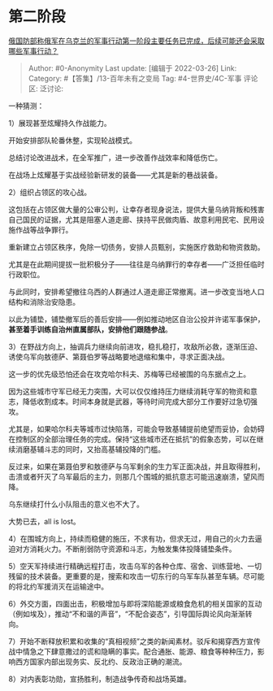 # 第二阶段
[俄国防部称俄军在乌克兰的军事行动第一阶段主要任务已完成，后续可能还会采取哪些军事行动？](https://www.zhihu.com/question/524109243/answer/2407633698)

> Author: #0-Anonymity
> Last update: [编辑于 2022-03-26]
> Link:
> Category: #【答集】/13-百年未有之变局
> Tag: #4-世界史/4C-军事
> 评论区:
> 泛讨论:

一种猜测：

1）展现甚至炫耀持久作战能力。

开始安排部队轮番休整，实现轮战模式。

总结讨论改进战术，在全军推广，进一步改善作战效率和降低伤亡。

在战场上炫耀基于实战经验新研发的装备——尤其是新的巷战装备。

2）组织占领区的攻心战。

这包括在占领区做大量的公审公判，让幸存者现身说法，提供大量乌纳背叛和残害自己国民的证据，尤其是阻塞人道走廊、挟持平民做肉盾、故意利用民宅、民用设施作战等战争罪行。

重新建立占领区秩序，免除一切债务，安排人员甄别，实施医疗救助和物资救助。

尤其是在此期间提拔一批积极分子——往往是乌纳罪行的幸存者——广泛担任临时行政职位。

与此同时，安排希望撤往乌西的人群通过人道走廊正常撤离。进一步改变当地人口结构和消除治安隐患。

以此为铺垫，铺垫撤军后的善后安排——例如推动地区自治公投并许诺军事保护，**甚至着手训练自治州直属部队，安排他们跟随参战**。

3）在野战方向上，抽调兵力继续向前进攻，稳扎稳打，攻敌所必救，逐渐压迫、诱使乌军向敖德萨、第聂伯罗等战略要地退缩和集中，寻求正面决战。

这一步的优先级恐怕还会在攻克哈尔科夫、苏梅等已经被围的乌东据点之上。

因为这些城市守军已经无力突围，大可以仅仅维持压力继续消耗守军的物资和意志，降低收割成本。时间本身就是武器，等待时间完成大部分工作要好过急切强攻。

尤其是，如果哈尔科夫等城市过快陷落，可能会导致基辅提前绝望而妥协，会妨碍在控制区的全部治理任务的完成。保持“这些城市还在抵抗”的假象态势，可以在继续消磨基辅斗志的同时，又抬高基辅投降的门槛。

反过来，如果在第聂伯罗和敖德萨与乌军剩余的生力军正面决战，并且取得胜利，击溃或者歼灭了乌军最后的主力，则那几个围城的抵抗意志可能迅速崩溃，望风而降。

乌东继续打什么小队阻击的意义也不大了。

大势已去，all is lost。

4）在围城方向上，持续而稳健的施压，不求有功，但求无过，用自己的火力去逼迫对方消耗火力。不断削弱防守资源和斗志，为触发集体投降铺垫条件。

5）空天军持续进行精确远程打击，攻击乌军的各种仓库、宿舍、训练营地、一切残留的技术装备。更重要的是，搜索和攻击一切东行的乌军车队甚至车辆。尽可能的将北约军援消灭在运输途中。

6）外交方面，四面出击，积极增加与即将深陷能源或粮食危机的相关国家的互动（例如埃及），推动“不和谐的声音”，“不配合姿态”，引导国际舆论风向渐渐转向。

7）开始不断释放积累和收集的“真相视频”之类的新闻素材。驳斥和揭穿西方宣传战中情急之下肆意撒过的谎和隐瞒的事实。配合通胀、能源、粮食等种种压力，影响西方国家内部出现务实、反北约、反政治正确的潮流。

8）对内表彰功勋，宣扬胜利，制造战争传奇和战场英雄。
